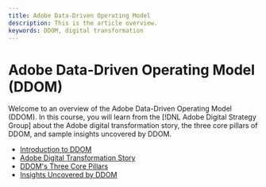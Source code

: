 ```yaml
---
title: Adobe Data-Driven Operating Model
description: This is the article overview.
keywords: DDOM, digital transformation
---
```


# Adobe Data-Driven Operating Model (DDOM)

Welcome to an overview of the Adobe Data-Driven Operating Model (DDOM). In this course, you will learn from the [!DNL Adobe Digital Strategy Group] about the Adobe digital transformation story, the three core pillars of DDOM, and sample insights uncovered by DDOM.

* [Introduction to DDOM](ddom-introduction.md)
* [Adobe Digital Transformation Story](transformation-story.md)
* [DDOM's Three Core Pillars](ddom-components.md)
* [Insights Uncovered by DDOM](ddom-insights.md)

<!--
This is the landing page of the user guide. It should be the first list item in the TOC.md file.

See other user landing pages to get ideas.
-->

